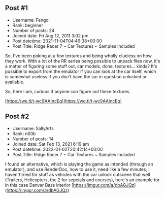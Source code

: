 ## Post #1
- Username: Fengo
- Rank: beginner
- Number of posts: 24
- Joined date: Fri Aug 12, 2011 3:02 pm
- Post datetime: 2021-11-04T04:49:38+00:00
- Post Title: Ridge Racer 7 ~ Car Textures ~ Samples included

So, I've been poking at a few textures and being wholly clueless on how they work. With a lot of the RR series being possible to unpack files now, it's a matter of figuring some stuff out, car models, done, textures... kinda? It's possible to export from the emulator if you can look at the car itself, which is somewhat useless if you don't have the car in question unlocked or available.

So, here I am, curious if anyone can figure out these textures. 

[https://we.tl/t-wc9AAIncEq](https://we.tl/t-wc9AAIncEq)
## Post #2
- Username: SallyArts
- Rank: n00b
- Number of posts: 14
- Joined date: Sat Feb 13, 2021 6:19 am
- Post datetime: 2022-01-02T20:42:14+00:00
- Post Title: Ridge Racer 7 ~ Car Textures ~ Samples included

I found an alternative, which is playing the game as intended (through an emulator), and use RenderDoc, how to use it, need like a few minutes, I haven't tried for stuff as vehicles with the car unlock cutscene that well (Trailers, Helicopters, the 2 for sepcials and courses), here's an example for in this case Danver Bass interior [https://imgur.com/a/dbAGJQz](https://imgur.com/a/dbAGJQz)
